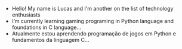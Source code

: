 - Hello! My name is Lucas and I'm another on the list of technology enthusiasts
- I’m currently learning gaming programing in Python language and foundations in C language...
- Atualmente estou aprendendo programação de jogos em Python e fundamentos da linguagem C...

